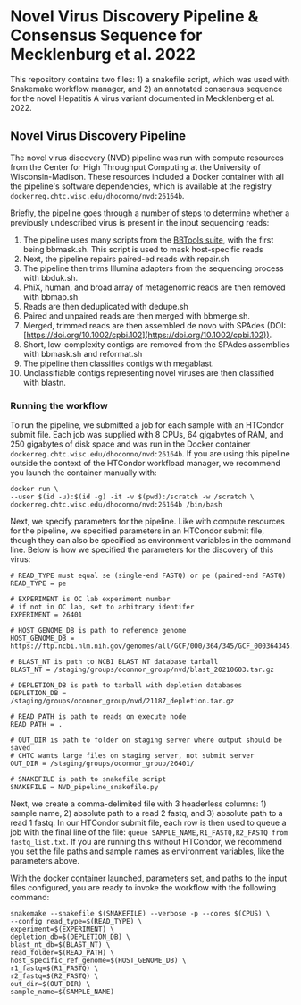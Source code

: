 # Novel Virus Discovery Pipeline & Consensus Sequence for Mecklenburg et al. 2022

This repository contains two files: 1) a snakefile script, which was used with Snakemake workflow manager, and 2) an annotated consensus sequence for the novel Hepatitis A virus variant documented in Mecklenberg et al. 2022.

## Novel Virus Discovery Pipeline

The novel virus discovery (NVD) pipeline was run with compute resources from the Center for High Throughput Computing at the University of Wisconsin-Madison. These resources included a Docker container with all the pipeline's software dependencies, which is available at the registry `dockerreg.chtc.wisc.edu/dhoconno/nvd:26164b`.

Briefly, the pipeline goes through a number of steps to determine whether a previously undescribed virus is present in the input sequencing reads:

1. The pipeline uses many scripts from the [BBTools suite](http://sourceforge.net/projects/bbmap/), with the first being bbmask.sh. This script is used to mask host-specific reads
2. Next, the pipeline repairs paired-ed reads with repair.sh
3. The pipeline then trims Illumina adapters from the sequencing process with bbduk.sh.
4. PhiX, human, and broad array of metagenomic reads are then removed with bbmap.sh
5. Reads are then deduplicated with dedupe.sh
6. Paired and unpaired reads are then merged with bbmerge.sh.
7. Merged, trimmed reads are then assembled de novo with SPAdes (DOI: [https://doi.org/10.1002/cpbi.102](https://doi.org/10.1002/cpbi.102)).
8. Short, low-complexity contigs are removed from the SPAdes assemblies with bbmask.sh and reformat.sh
9. The pipeline then classifies contigs with megablast.
10. Unclassifiable contigs representing novel viruses are then classified with blastn.

### Running the workflow

To run the pipeline, we submitted a job for each sample with an HTCondor submit file. Each job was supplied with 8 CPUs, 64 gigabytes of RAM, and 250 gigabytes of disk space and was run in the Docker container `dockerreg.chtc.wisc.edu/dhoconno/nvd:26164b`. If you are using this pipeline outside the context of the HTCondor workfload manager, we recommend you launch the container manually with:

```
docker run \
--user $(id -u):$(id -g) -it -v $(pwd):/scratch -w /scratch \
dockerreg.chtc.wisc.edu/dhoconno/nvd:26164b /bin/bash
```

Next, we specify parameters for the pipeline. Like with compute resources for the pipeline, we specified parameters in an HTCondor submit file, though they can also be specified as environment variables in the command line. Below is how we specified the parameters for the discovery of this virus:

```
# READ_TYPE must equal se (single-end FASTQ) or pe (paired-end FASTQ)
READ_TYPE = pe

# EXPERIMENT is OC lab experiment number
# if not in OC lab, set to arbitrary identifer
EXPERIMENT = 26401

# HOST_GENOME_DB is path to reference genome
HOST_GENOME_DB = https://ftp.ncbi.nlm.nih.gov/genomes/all/GCF/000/364/345/GCF_000364345.1_Macaca_fascicularis_5.0/GCF_000364345.1_Macaca_fascicularis_5.0_genomic.fna.gz

# BLAST_NT is path to NCBI BLAST NT database tarball
BLAST_NT = /staging/groups/oconnor_group/nvd/blast_20210603.tar.gz

# DEPLETION_DB is path to tarball with depletion databases
DEPLETION_DB = /staging/groups/oconnor_group/nvd/21187_depletion.tar.gz

# READ_PATH is path to reads on execute node
READ_PATH = .

# OUT_DIR is path to folder on staging server where output should be saved
# CHTC wants large files on staging server, not submit server
OUT_DIR = /staging/groups/oconnor_group/26401/

# SNAKEFILE is path to snakefile script
SNAKEFILE = NVD_pipeline_snakefile.py
```

Next, we create a comma-delimited file with 3 headerless columns: 1) sample name, 2) absolute path to a read 2 fastq, and 3) absolute path to a read 1 fastq. In our HTCondor submit file, each row is then used to queue a job with the final line of the file: `queue SAMPLE_NAME,R1_FASTQ,R2_FASTQ from fastq_list.txt`. If you are running this without HTCondor, we recommend you set the file paths and sample names as environment variables, like the parameters above.

With the docker container launched, parameters set, and paths to the input files configured, you are ready to invoke the workflow with the following command:

```
snakemake --snakefile $(SNAKEFILE) --verbose -p --cores $(CPUS) \
--config read_type=$(READ_TYPE) \
experiment=$(EXPERIMENT) \
depletion_db=$(DEPLETION_DB) \
blast_nt_db=$(BLAST_NT) \
read_folder=$(READ_PATH) \
host_specific_ref_genome=$(HOST_GENOME_DB) \
r1_fastq=$(R1_FASTQ) \
r2_fastq=$(R2_FASTQ) \
out_dir=$(OUT_DIR) \
sample_name=$(SAMPLE_NAME)
```
